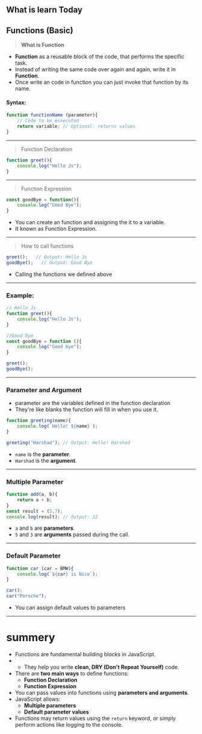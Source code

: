## **What is learn Today**
## Functions (Basic)

> **What is Function**
- **Function** as a reusable block of the code, that performs the specific task.
- Instead of writing the same code over again and again, write it in **Function**.
- Once write an code in function you can just invoke that function by its name.

#### Syntax:
```javascript
function functionName (parameter){
	// Code to be esxecuted
	return variable; // Optional: returns values
}
```
---
> Function Declaration
```javascript
function greet(){
	console.log("Hello Js");
}
```
---
> Function Expression 
```javascript
const goodBye = function(){
	console.log("Good Bye");
}
```
- You can create an function and assigning the it to a variable. 
- It known as Function Expression.
---
> How to call functions
```javascript
greet();   // Output: Hello Js
goodBye();   // Output: Good Bye
```
- Calling the functions we defined above
---
### Example:
```javascript
// Hello Js
function greet(){
	console.log("Hello Js");
}

//Good Bye
const goodBye = function (){
	console.log("Good bye");
}

greet();
goodBye();
```
---

### Parameter and Argument

- parameter are the variables defined in the function declaration
- They're like blanks the function will fill in when you use it.
```javascript
function greeting(name){
	console.log(`Hello! ${name}`); 
}

greeting("Harshad"); // Output: Hello! Harshad
```
-  `name`  is the **parameter**.
- `Harshad`  is the **argument**.
---

### **Multiple Parameter**
```javascript
function add(a, b){
	return a + b; 
}
const result = (5,7);
console.log(result); // Output: 12
```

- `a` and `b` are **parameters**.
- `5` and `3` are **arguments** passed during the call.
---

### **Default Parameter**
```javascript
function car (car = BMW){
	console.log(`${car} is Nice`);
}

car();
car("Porsche");
```
- You can assign default values to parameters
---

# summery
- Functions are fundamental building blocks in JavaScript.
- - They help you write **clean, DRY (Don't Repeat Yourself)** code.
- There are **two main ways** to define functions:
	- **Function Declaration**
	- **Function Expression**
- You can pass values into functions using **parameters and arguments**.
- JavaScript allows:
    - **Multiple parameters**
    - **Default parameter values**
- Functions may return values using the `return` keyword, or simply perform actions like logging to the console.